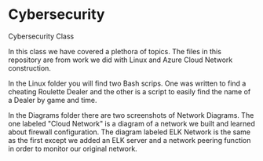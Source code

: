 # Cybersecurity
Cybersecurity Class


In this class we have covered a plethora of topics. The files in this repository are from work we did with Linux and Azure Cloud Network construction. 

In the Linux folder you will find two Bash scrips. One was written to find a cheating Roulette Dealer and the other is a script to easily find the name of a Dealer by game and time.

In the Diagrams folder there are two screenshots of Network Diagrams. The one labeled "Cloud Network" is a diagram of a network we built and learned about firewall configuration. The diagram labeled ELK Network is the same as the first except we added an ELK server and a network peering function in order to monitor our original network.
